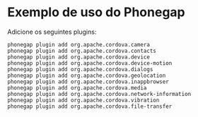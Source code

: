 Exemplo de uso do Phonegap
==================

Adicione os seguintes plugins:

    phonegap plugin add org.apache.cordova.camera
    phonegap plugin add org.apache.cordova.contacts
    phonegap plugin add org.apache.cordova.device
    phonegap plugin add org.apache.cordova.device-motion
    phonegap plugin add org.apache.cordova.dialogs
    phonegap plugin add org.apache.cordova.geolocation
    phonegap plugin add org.apache.cordova.inappbrowser
    phonegap plugin add org.apache.cordova.media
    phonegap plugin add org.apache.cordova.network-information
    phonegap plugin add org.apache.cordova.vibration
    phonegap plugin add org.apache.cordova.file-transfer

